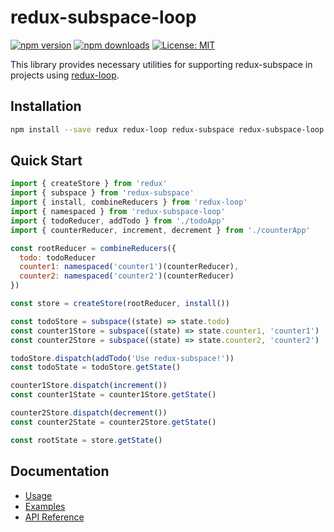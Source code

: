 # redux-subspace-loop

[![npm version](https://img.shields.io/npm/v/redux-subspace-loop.svg?style=flat-square)](https://www.npmjs.com/package/redux-subspace-loop)
[![npm downloads](https://img.shields.io/npm/dm/redux-subspace-loop.svg?style=flat-square)](https://www.npmjs.com/package/redux-subspace-loop)
[![License: MIT](https://img.shields.io/npm/l/redux-subspace-loop.svg?style=flat-square)](/LICENSE.md)

This library provides necessary utilities for supporting redux-subspace in projects using [redux-loop](https://github.com/redux-loop/redux-loop).

## Installation

```sh
npm install --save redux redux-loop redux-subspace redux-subspace-loop
```

## Quick Start

```javascript
import { createStore } from 'redux'
import { subspace } from 'redux-subspace'
import { install, combineReducers } from 'redux-loop'
import { namespaced } from 'redux-subspace-loop'
import { todoReducer, addTodo } from './todoApp'
import { counterReducer, increment, decrement } from './counterApp'

const rootReducer = combineReducers({
  todo: todoReducer
  counter1: namespaced('counter1')(counterReducer),
  counter2: namespaced('counter2')(counterReducer)
})

const store = createStore(rootReducer, install())

const todoStore = subspace((state) => state.todo)
const counter1Store = subspace((state) => state.counter1, 'counter1')
const counter2Store = subspace((state) => state.counter2, 'counter2')

todoStore.dispatch(addTodo('Use redux-subspace!'))
const todoState = todoStore.getState()

counter1Store.dispatch(increment())
const counter1State = counter1Store.getState()

counter2Store.dispatch(decrement())
const counter2State = counter2Store.getState()

const rootState = store.getState()
```

## Documentation

* [Usage](/packages/redux-subspace-loop/docs/Usage.md)
* [Examples](/docs/Examples.md#redux-subspace-loop)
* [API Reference](/packages/redux-subspace-loop/docs/api/README.md)
